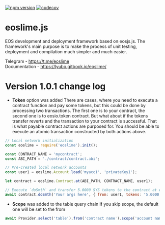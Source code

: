 [![npm version](https://badge.fury.io/js/eoslime.svg)](https://badge.fury.io/js/eoslime.svg) 
[![codecov](https://codecov.io/gh/LimeChain/eoslime/branch/master/graph/badge.svg)](https://codecov.io/gh/LimeChain/eoslime)

eoslime.js
============

EOS development and deployment framework based on eosjs.js. The framework's main purpose is to make the process of unit testing, deployment and compilation much simpler and much easier.

Telegram - https://t.me/eoslime   
Documentation - https://lyubo.gitbook.io/eoslime/

# Version 1.0.1 change log

* **Token** option was added
There are cases, where you need to execute a contract function and pay some tokens, but this could be done by processing two transactions. The first one is to your contract, the second one is to eosio.token contract. But what about if the tokens transfer reverts and the transaction to your contract is successful. That is what payable contract actions are purposed for. You should be able to execute an atomic transaction constructed by both actions above.
```javascript
// Local network initialization
const eoslime = require('eoslime').init();

const CONTRACT_NAME = 'mycontract';
const ABI_PATH = './contract/contract.abi';

// Pre-created local network accounts
const user1 = eoslime.Account.load('myacc1', 'privateKey1');

let contract = eoslime.Contract.at(ABI_PATH, CONTRACT_NAME, user1);

// Execute `doSmth` and transfer 5.0000 SYS tokens to the contract at once(atomically)
await contract.doSmth('Your args here', { from: user1, tokens: '5.0000 SYS' });
```

* **Scope** was added to the table query chain
If you skip scope, the default one will be set to the from
```javascript
await Provider.select('table').from('contract name').scope('account name').find()
```